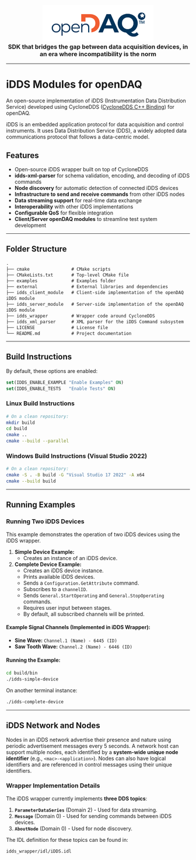 <h3 align="center">
    <a href="https://opendaq.com" target="blank_">
        <img height="100" alt="openDAQ" src="media/openDAQ-logo-orange-blue-rgb.svg" />
    </a>
    <br>
    SDK that bridges the gap between data acquisition devices, in an era where incompatibility is the norm
</h3>

---

# iDDS Modules for openDAQ

An open-source implementation of iDDS (Instrumentation Data Distribution Service) developed using CycloneDDS ([CycloneDDS C++ Binding](https://github.com/eclipse-cyclonedds/cyclonedds-cxx)) for openDAQ.

iDDS is an embedded application protocol for data acquisition and control instruments. It uses Data Distribution Service (DDS), a widely adopted data communications protocol that follows a data-centric model.

## Features

- Open-source iDDS wrapper built on top of CycloneDDS
- **idds-xml-parser** for schema validation, encoding, and decoding of iDDS commands
- **Node discovery** for automatic detection of connected iDDS devices
- **Infrastructure to send and receive commands** from other iDDS nodes
- **Data streaming support** for real-time data exchange
- **Interoperability** with other iDDS implementations
- **Configurable QoS** for flexible integration
- **Client/Server openDAQ modules** to streamline test system development

---

## Folder Structure
```
.
├── cmake                # CMake scripts
├── CMakeLists.txt       # Top-level CMake file
├── examples             # Examples folder
├── external             # External libraries and dependencies
├── idds_client_module   # Client-side implementation of the openDAQ iDDS module
├── idds_server_module   # Server-side implementation of the openDAQ iDDS module
├── idds_wrapper         # Wrapper code around CycloneDDS
├── idds_xml_parser      # XML parser for the iDDS Command subsystem
├── LICENSE              # License file
└── README.md            # Project documentation
```

---

## Build Instructions

By default, these options are enabled:
```cmake
set(IDDS_ENABLE_EXAMPLE "Enable Examples" ON)
set(IDDS_ENABLE_TESTS   "Enable Tests" ON)
```

### Linux Build Instructions
```sh
# On a clean repository:
mkdir build
cd build
cmake ..
cmake --build --parallel
```

### Windows Build Instructions (Visual Studio 2022)
```sh
# On a clean repository:
cmake -S . -B build -G "Visual Studio 17 2022" -A x64
cmake --build build
```

---

## Running Examples

### Running Two iDDS Devices
This example demonstrates the operation of two iDDS devices using the iDDS wrapper.

1. **Simple Device Example:**
   - Creates an instance of an iDDS device.
2. **Complete Device Example:**
   - Creates an iDDS device instance.
   - Prints available iDDS devices.
   - Sends a `Configuration.GetAttribute` command.
   - Subscribes to a `channelID`.
   - Sends `General.StartOperating` and `General.StopOperating` commands.
   - Requires user input between stages.
   - By default, all subscribed channels will be printed.

#### Example Signal Channels (Implemented in iDDS Wrapper):
- **Sine Wave:** `Channel.1 (Name) - 6445 (ID)`
- **Saw Tooth Wave:** `Channel.2 (Name) - 6446 (ID)`

#### Running the Example:
```sh
cd build/bin
./idds-simple-device
```
On another terminal instance:
```sh
./idds-complete-device
```

---

## iDDS Network and Nodes
Nodes in an iDDS network advertise their presence and nature using periodic advertisement messages every 5 seconds. A network host can support multiple nodes, each identified by a **system-wide unique node identifier** (e.g., `<mac>-<application>`). Nodes can also have logical identifiers and are referenced in control messages using their unique identifiers.

### Wrapper Implementation Details
The iDDS wrapper currently implements **three DDS topics**:

1. **`ParameterDataSeries`** (Domain 2) - Used for data streaming.
2. **`Message`** (Domain 0) - Used for sending commands between iDDS devices.
3. **`AboutNode`** (Domain 0) - Used for node discovery.

The IDL definition for these topics can be found in:
```
idds_wrapper/idl/iDDS.idl
```
